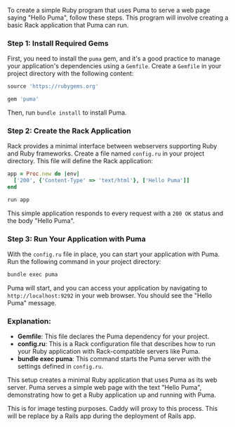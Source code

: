 To create a simple Ruby program that uses Puma to serve a web page saying "Hello Puma", follow these steps. This program will involve creating a basic Rack application that Puma can run.

### Step 1: Install Required Gems

First, you need to install the `puma` gem, and it's a good practice to manage your application's dependencies using a `Gemfile`. Create a `Gemfile` in your project directory with the following content:

```ruby
source 'https://rubygems.org'

gem 'puma'
```

Then, run `bundle install` to install Puma.

### Step 2: Create the Rack Application

Rack provides a minimal interface between webservers supporting Ruby and Ruby frameworks. Create a file named `config.ru` in your project directory. This file will define the Rack application:

```ruby
app = Proc.new do |env|
  ['200', {'Content-Type' => 'text/html'}, ['Hello Puma']]
end

run app
```

This simple application responds to every request with a `200 OK` status and the body "Hello Puma".

### Step 3: Run Your Application with Puma

With the `config.ru` file in place, you can start your application with Puma. Run the following command in your project directory:

```bash
bundle exec puma
```

Puma will start, and you can access your application by navigating to `http://localhost:9292` in your web browser. You should see the "Hello Puma" message.

### Explanation:

- **Gemfile**: This file declares the Puma dependency for your project.
- **config.ru**: This is a Rack configuration file that describes how to run your Ruby application with Rack-compatible servers like Puma.
- **bundle exec puma**: This command starts the Puma server with the settings defined in `config.ru`.

This setup creates a minimal Ruby application that uses Puma as its web server. Puma serves a simple web page with the text "Hello Puma", demonstrating how to get a Ruby application up and running with Puma.

This is for image testing purposes. Caddy will proxy to this process. This will be replace by a Rails app during the deployment of Rails app.
